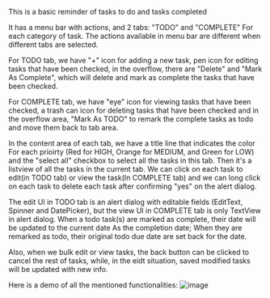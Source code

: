 This is a basic reminder of tasks to do and tasks completed

It has a menu bar with actions, and 2 tabs: "TODO" and "COMPLETE" For each
category of task. The actions available in menu bar are different when 
different tabs are selected.

For TODO tab, we have "+" icon for adding a new task, pen icon for editing 
tasks that have been checked, in the overflow, there are "Delete" and 
"Mark As Complete", which will delete and mark as complete the tasks that have
been checked. 

For COMPLETE tab, we have "eye" icon for viewing tasks that have been checked, a
trash can icon for deleting tasks that have been checked and in the overflow area,
"Mark As TODO" to remark the complete tasks as todo and move them back to tab area.

In the content area of each tab, we have a title line that indicates the color For
each prioirty (Red for HIGH, Orange for MEDIUM, and Green for LOW) and the "select all"
checkbox to select all the tasks in this tab. Then it's a listview of all the tasks in 
the current tab. We can click on each task to edit(in TODO tab) or view the task(In 
COMPLETE tab) and we can long click on each task to delete each task after confirming 
"yes" on the alert dialog.

The edit UI in TODO tab is an alert dialog with editable fields (EditText, Spinner and 
DatePicker), but the view UI in COMPLETE tab is only TextView in alert dialog. When a
todo task(s) are marked as complete, their date will be updated to the current date As
the completion date; When they are remarked as todo, their original todo due date are 
set back for the date. 

Also, when we bulk edit or view tasks, the back button can be clicked to cancel the rest
of tasks, while, in the eidt situation, saved modified tasks will be updated with new info.

Here is a demo of all the mentioned functionalities: ![image](https://github.com/xnxky/Android/blob/orig/simpleToDo.gif)
